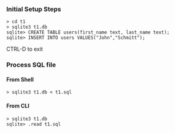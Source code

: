 
### Initial Setup Steps
``` 
> cd t1  
> sqlite3 t1.db  
sqlite> CREATE TABLE users(first_name text, last_name text);
sqlite> INSERT INTO users VALUES("John","Schmitt");
```
CTRL-D to exit 

### Process SQL file 
#### From Shell

```
> sqlite3 t1.db < t1.sql
```

#### From CLI
```
> sqlite3 t1.db
sqlite> .read t1.sql
```